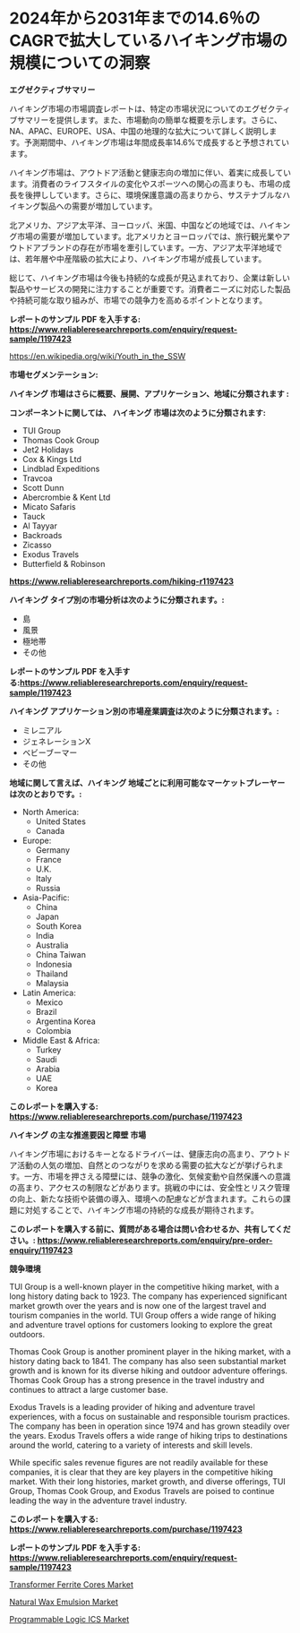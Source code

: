 <p><h1>2024年から2031年までの14.6％のCAGRで拡大しているハイキング市場の規模についての洞察</h1></p><p><strong>エグゼクティブサマリー</strong></p>
<p><p>ハイキング市場の市場調査レポートは、特定の市場状況についてのエグゼクティブサマリーを提供します。また、市場動向の簡単な概要を示します。さらに、NA、APAC、EUROPE、USA、中国の地理的な拡大について詳しく説明します。予測期間中、ハイキング市場は年間成長率14.6%で成長すると予想されています。</p><p>ハイキング市場は、アウトドア活動と健康志向の増加に伴い、着実に成長しています。消費者のライフスタイルの変化やスポーツへの関心の高まりも、市場の成長を後押ししています。さらに、環境保護意識の高まりから、サステナブルなハイキング製品への需要が増加しています。</p><p>北アメリカ、アジア太平洋、ヨーロッパ、米国、中国などの地域では、ハイキング市場の需要が増加しています。北アメリカとヨーロッパでは、旅行観光業やアウトドアブランドの存在が市場を牽引しています。一方、アジア太平洋地域では、若年層や中産階級の拡大により、ハイキング市場が成長しています。</p><p>総じて、ハイキング市場は今後も持続的な成長が見込まれており、企業は新しい製品やサービスの開発に注力することが重要です。消費者ニーズに対応した製品や持続可能な取り組みが、市場での競争力を高めるポイントとなります。</p></p>
<p><strong>レポートのサンプル PDF を入手する: <a href="https://www.reliableresearchreports.com/enquiry/request-sample/1197423">https://www.reliableresearchreports.com/enquiry/request-sample/1197423</a></strong></p>
<p><a href="https://en.wikipedia.org/wiki/Youth_in_the_SSW">https://en.wikipedia.org/wiki/Youth_in_the_SSW</a></p>
<p><strong>市場セグメンテーション:</strong></p>
<p><strong> ハイキング 市場はさらに概要、展開、アプリケーション、地域に分類されます :</strong></p>
<p><strong>コンポーネントに関しては、 ハイキング 市場は次のように分類されます:</strong></p>
<p><ul><li>TUI Group</li><li>Thomas Cook Group</li><li>Jet2 Holidays</li><li>Cox & Kings Ltd</li><li>Lindblad Expeditions</li><li>Travcoa</li><li>Scott Dunn</li><li>Abercrombie & Kent Ltd</li><li>Micato Safaris</li><li>Tauck</li><li>Al Tayyar</li><li>Backroads</li><li>Zicasso</li><li>Exodus Travels</li><li>Butterfield & Robinson</li></ul></p>
<p><strong><a href="https://www.reliableresearchreports.com/hiking-r1197423">https://www.reliableresearchreports.com/hiking-r1197423</a></strong></p>
<p><strong> ハイキング タイプ別の市場分析は次のように分類されます。:</strong></p>
<p><ul><li>島</li><li>風景</li><li>極地帯</li><li>その他</li></ul></p>
<p><strong>レポートのサンプル PDF を入手する:<a href="https://www.reliableresearchreports.com/enquiry/request-sample/1197423">https://www.reliableresearchreports.com/enquiry/request-sample/1197423</a></strong></p>
<p><strong> ハイキング アプリケーション別の市場産業調査は次のように分類されます。:</strong></p>
<p><ul><li>ミレニアル</li><li>ジェネレーションX</li><li>ベビーブーマー</li><li>その他</li></ul></p>
<p><strong>地域に関して言えば、ハイキング 地域ごとに利用可能なマーケットプレーヤーは次のとおりです。:</strong></p>
<p><ul>
    <li>
        North America:
        <ul>
            <li>United States</li>
            <li>Canada</li>
        </ul>
    </li>
    <li>
        Europe:
        <ul>
            <li>Germany</li>
            <li>France</li>
            <li>U.K.</li>
            <li>Italy</li>
            <li>Russia</li>
        </ul>
    </li>
    <li>
        Asia-Pacific:
        <ul>
            <li>China</li>
            <li>Japan</li>
            <li>South Korea</li>
            <li>India</li>
            <li>Australia</li>
            <li>China Taiwan</li>
            <li>Indonesia</li>
            <li>Thailand</li>
            <li>Malaysia</li>
        </ul>
    </li>
    <li>
        Latin America:
        <ul>
            <li>Mexico</li>
            <li>Brazil</li>
            <li>Argentina Korea</li>
            <li>Colombia</li>
        </ul>
    </li>
    <li>
        Middle East & Africa:
        <ul>
            <li>Turkey</li>
            <li>Saudi</li>
            <li>Arabia</li>
            <li>UAE</li>
            <li>Korea</li>
        </ul>
    </li>
    </ul></p>
<p><strong>このレポートを購入する: <a href="https://www.reliableresearchreports.com/purchase/1197423">https://www.reliableresearchreports.com/purchase/1197423</a></strong></p>
<p><strong>ハイキング の主な推進要因と障壁 市場</strong></p>
<p><p>ハイキング市場におけるキーとなるドライバーは、健康志向の高まり、アウトドア活動の人気の増加、自然とのつながりを求める需要の拡大などが挙げられます。一方、市場を押さえる障壁には、競争の激化、気候変動や自然保護への意識の高まり、アクセスの制限などがあります。挑戦の中には、安全性とリスク管理の向上、新たな技術や装備の導入、環境への配慮などが含まれます。これらの課題に対処することで、ハイキング市場の持続的な成長が期待されます。</p></p>
<p><strong>このレポートを購入する前に、質問がある場合は問い合わせるか、共有してください。: <a href="https://www.reliableresearchreports.com/enquiry/pre-order-enquiry/1197423">https://www.reliableresearchreports.com/enquiry/pre-order-enquiry/1197423</a></strong></p>
<p><strong>競争環境</strong></p>
<p><p>TUI Group is a well-known player in the competitive hiking market, with a long history dating back to 1923. The company has experienced significant market growth over the years and is now one of the largest travel and tourism companies in the world. TUI Group offers a wide range of hiking and adventure travel options for customers looking to explore the great outdoors.</p><p>Thomas Cook Group is another prominent player in the hiking market, with a history dating back to 1841. The company has also seen substantial market growth and is known for its diverse hiking and outdoor adventure offerings. Thomas Cook Group has a strong presence in the travel industry and continues to attract a large customer base.</p><p>Exodus Travels is a leading provider of hiking and adventure travel experiences, with a focus on sustainable and responsible tourism practices. The company has been in operation since 1974 and has grown steadily over the years. Exodus Travels offers a wide range of hiking trips to destinations around the world, catering to a variety of interests and skill levels.</p><p>While specific sales revenue figures are not readily available for these companies, it is clear that they are key players in the competitive hiking market. With their long histories, market growth, and diverse offerings, TUI Group, Thomas Cook Group, and Exodus Travels are poised to continue leading the way in the adventure travel industry.</p></p>
<p><strong>このレポートを購入する: <a href="https://www.reliableresearchreports.com/purchase/1197423">https://www.reliableresearchreports.com/purchase/1197423</a></strong></p>
<p><strong>レポートのサンプル PDF を入手する: <a href="https://www.reliableresearchreports.com/enquiry/request-sample/1197423">https://www.reliableresearchreports.com/enquiry/request-sample/1197423</a></strong><strong></strong></p>
<p><p><a href="https://github.com/rasaunharrison331/Market-Research-Report-List-1/blob/main/transformer-ferrite-cores-market.md">Transformer Ferrite Cores Market</a></p><p><a href="https://issuu.com/reportprime-2/docs/natural-wax-emulsion-market-size-20_aa93dccbef1726">Natural Wax Emulsion Market</a></p><p><a href="https://github.com/saplakhanom821/Market-Research-Report-List-1/blob/main/programmable-logic-ics-market.md">Programmable Logic ICS Market</a></p></p>
